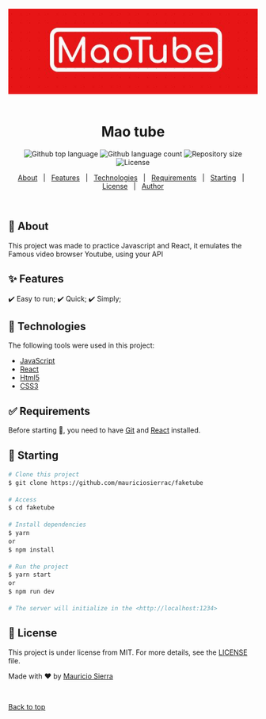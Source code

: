 <div align="center" id="top"> 

  ![Image text](https://github.com/mauriciosierrac/faketube/blob/main/src/logoMao.jpg)
&#xa0;

<!-- <a href="https://faketube.netlify.app">Demo</a> -->

</div>

<h1 align="center">Mao tube</h1>

<p align="center">
 <img alt="Github top language" src="https://img.shields.io/github/languages/top/mauriciosierrac/faketube?color=56BEB8">

<img alt="Github language count" src="https://img.shields.io/github/languages/count/mauriciosierrac/faketube?color=56BEB8">

<img alt="Repository size" src="https://img.shields.io/github/repo-size/mauriciosierrac/faketube?color=56BEB8">

<img alt="License" src="https://img.shields.io/github/license/mauriciosierrac/faketube?color=56BEB8">

<!-- <img alt="Github issues" src="https://img.shields.io/github/issues/{{YOUR_GITHUB_USERNAME}}/faketube?color=56BEB8" /> -->

<!-- <img alt="Github forks" src="https://img.shields.io/github/forks/{{YOUR_GITHUB_USERNAME}}/faketube?color=56BEB8" /> -->

<!-- <img alt="Github stars" src="https://img.shields.io/github/stars/{{YOUR_GITHUB_USERNAME}}/faketube?color=56BEB8" /> -->

</p>

<!-- Status -->

<!-- <h4 align="center"> 
	🚧  Faketube 🚀 Under construction...  🚧
</h4> 

<hr> -->

<p align="center">
  <a href="#dart-about">About</a>   |   
  <a href="#sparkles-features">Features</a>   |  
  <a href="#rocket-technologies">Technologies</a>   |  
  <a href="#white_check_mark-requirements">Requirements</a>   |  
  <a href="#checkered_flag-starting">Starting</a>   |  
  <a href="#memo-license">License</a>   |  
  <a href="https://github.com/mauriciosierrac" target="_blank">Author</a>
</p>

<br>

## 🎯 About

This project was made to practice Javascript and React, it emulates the Famous video browser Youtube, using your API

## ✨ Features

✔️ Easy to run;
✔️ Quick;
✔️ Simply;

## 🚀 Technologies

The following tools were used in this project:

- [JavaScript](https://www.javascript.com)
- [React](https://reactjs.org/)
- [Html5](https://developer.mozilla.org/en-US/docs/Glossary/HTML5)
- [CSS3](https://developer.mozilla.org/en-US/docs/Web/CSS)

## ✅ Requirements

Before starting 🏁, you need to have [Git](https://git-scm.com) and [React](https://reactjs.org/) installed.

## 🏁 Starting

```bash
# Clone this project
$ git clone https://github.com/mauriciosierrac/faketube

# Access
$ cd faketube

# Install dependencies
$ yarn
or
$ npm install

# Run the project
$ yarn start
or 
$ npm run dev

# The server will initialize in the <http://localhost:1234>
```

## 📝 License

This project is under license from MIT. For more details, see the [LICENSE](LICENSE.md) file.

Made with ❤️ by <a href="https://github.com/mauriciosierrac" target="_blank"> Mauricio Sierra </a>

&#xa0;

<a href="#top">Back to top </a>

